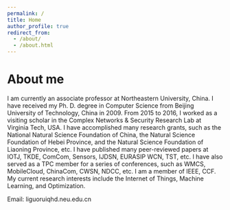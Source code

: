 ```yaml
---
permalink: /
title: Home
author_profile: true
redirect_from: 
  - /about/
  - /about.html
---
```



# About me

I am currently an associate professor at Northeastern University, China. I have received my Ph. D. degree in Computer Science from Beijing University of Technology, China in 2009. From 2015 to 2016, I worked as a visiting scholar in the Complex Networks & Security Research Lab at Virginia Tech, USA. I have accomplished many research grants, such as the National Natural Science Foundation of China, the Natural Science Foundation of Hebei Province, and the Natural Science Foundation of Liaoning Province, etc. I have published many peer-reviewed papers at IOTJ, TKDE, ComCom, Sensors, IJDSN, EURASIP WCN, TST, etc. I have also served as a TPC member for a series of conferences, such as WMCS, MobileCloud, ChinaCom, CWSN, NDCC, etc. I am a member of IEEE, CCF. My current research interests include the Internet of Things, Machine Learning, and Optimization.

Email: liguorui<at>qhd.neu.edu.cn
